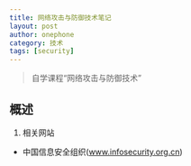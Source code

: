 ```yaml
---
title: 网络攻击与防御技术笔记
layout: post
author: onephone
category: 技术
tags: [security]
---
```


> 自学课程“网络攻击与防御技术”

## 概述
1. 相关网站
- 中国信息安全组织(www.infosecurity.org.cn)

